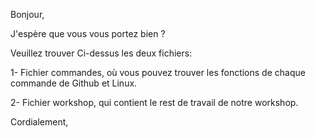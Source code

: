 Bonjour,

J'espère que vous vous portez bien ?

Veuillez trouver Ci-dessus les deux fichiers:
 
1- Fichier commandes, où vous pouvez trouver les fonctions de chaque commande de  Github et Linux.
 
2- Fichier workshop, qui contient le rest de travail de notre workshop.

Cordialement,

